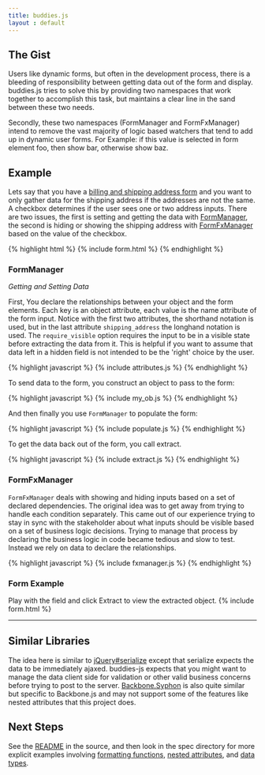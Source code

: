 ```yaml
---
title: buddies.js
layout : default
---
```


## The Gist ##

Users like dynamic forms, but often in the development process, there is a bleeding of responsibility between getting data out of the form and display. buddies.js tries to solve this by providing two namespaces that work together to accomplish this task, but maintains a clear line in the sand between these two needs.

Secondly, these two namespaces (FormManager and FormFxManager) intend to remove the vast majority of logic based watchers that tend to add up in dynamic user forms. For Example: if this value is selected in form element foo, then show bar, otherwise show baz.

## Example ##

Lets say that you have a [billing and shipping address form](#form_example) and you want to only gather data for the shipping address if the addresses are not the same. A checkbox determines if the user sees one or two address inputs. There are two issues, the first is setting and getting the data with [FormManager](#formmanager), the second is hiding or showing the shipping address with [FormFxManager](#formfxmanager) based on the value of the checkbox. 

{% highlight html %}
{% include form.html %}
{% endhighlight %}


### FormManager ###

*Getting and Setting Data*

First, You declare the relationships between your object and the form elements. Each key is an object attribute, each value is the name attribute of the form input. Notice with the first two attributes, the shorthand notation is used, but in the last attribute `shipping_address` the longhand notation is used. The `require_visible` option requires the input to be in a visible state before extracting the data from it. This is helpful if you want to assume that data left in a hidden field is not intended to be the 'right' choice by the user.

{% highlight javascript %}
{% include attributes.js %}
{% endhighlight %}

To send data to the form, you construct an object to pass to the form:

{% highlight javascript %}
{% include my_ob.js %}
{% endhighlight %}

And then finally you use `FormManager` to populate the form:

{% highlight javascript %}
{% include populate.js %}
{% endhighlight %}

To get the data back out of the form, you call extract.

{% highlight javascript %}
{% include extract.js %}
{% endhighlight %}

### FormFxManager ###

`FormFxManager` deals with showing and hiding inputs based on a set of declared dependencies. The original idea was to get away from trying to handle each condition separately. This came out of our experience trying to stay in sync with the stakeholder about what inputs should be visible based on a set of business logic decisions. Trying to manage that process by declaring the business logic in code became tedious and slow to test. Instead we rely on data to declare the relationships.

{% highlight javascript %}
{% include fxmanager.js %}
{% endhighlight %}

<script type="text/javascript" charset="utf-8">
  $(document).ready(function(){
    {% include attributes.js %}
    {% include my_ob.js %}
    {% include populate.js %}
    {% include fxmanager.js %}
    $("#submit").click(function(e){
      {% include extract.js %}
      alert("return object:\n" + JSON.stringify(new_attributes, undefined, 2));
      return false;
    })
  });
</script>

<style type="text/css" media="screen">
  form {
    background-color : #ccc;
    margin: 0px 20px 0px 20px;
    padding: 5px;}
</style>

### Form Example ###
Play with the field and click Extract to view the extracted object.
{% include form.html %}

---
## Similar Libraries ##

The idea here is similar to [jQuery#serialize](http://api.jquery.com/serialize/) except that serialize expects the data to be immediately ajaxed. buddies-js expects that you might want to manage the data client side for validation or other valid business concerns before trying to post to the server. [Backbone.Syphon](https://github.com/derickbailey/backbone.syphon) is also quite similar but specific to Backbone.js and may not support some of the features like nested attributes that this project does.

## Next Steps ##

See the [README](https://github.com/HSSC/buddies-js) in the source, and then look in the spec directory for more explicit examples involving [formatting functions](https://github.com/HSSC/buddies-js/blob/master/spec/coffeescripts/form_manager_spec.coffee#L64), [nested attributes](https://github.com/HSSC/buddies-js/blob/master/spec/coffeescripts/form_fx_manager_spec.coffee#L86), and [data types](https://github.com/HSSC/buddies-js/blob/master/spec/coffeescripts/form_manager_spec.coffee#L64).
